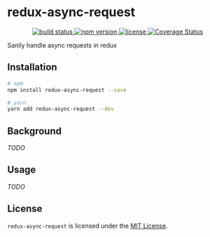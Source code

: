# redux-async-request
<p align="center">
  <a href="https://circleci.com/gh/danrigsby/redux-async-request">
    <img src="https://circleci.com/gh/danrigsby/redux-async-request.svg?style=svg" alt="build status" />
  </a>
  <a href="https://npmjs.org/package/redux-async-request">
    <img src="https://img.shields.io/npm/v/redux-async-request.svg" alt="npm version" />
  </a>
  <a href="https://github.com/danrigsby/redux-async-request/blob/master/LICENSE">
    <img src="https://img.shields.io/npm/l/redux-async-request.svg" alt="license" />
  </a>
  <a href='https://coveralls.io/github/danrigsby/redux-async-request?branch=master'>
    <img src='https://coveralls.io/repos/github/danrigsby/redux-async-request/badge.svg?branch=master' alt='Coverage Status' />
  </a>
</p>

Sanily handle async requests in redux

## Installation
``` sh
# npm
npm install redux-async-request --save

# yarn
yarn add redux-async-request --dev
```

## Background
_TODO_

## Usage
_TODO_

## License
`redux-async-request` is licensed under the [MIT License](LICENSE).
